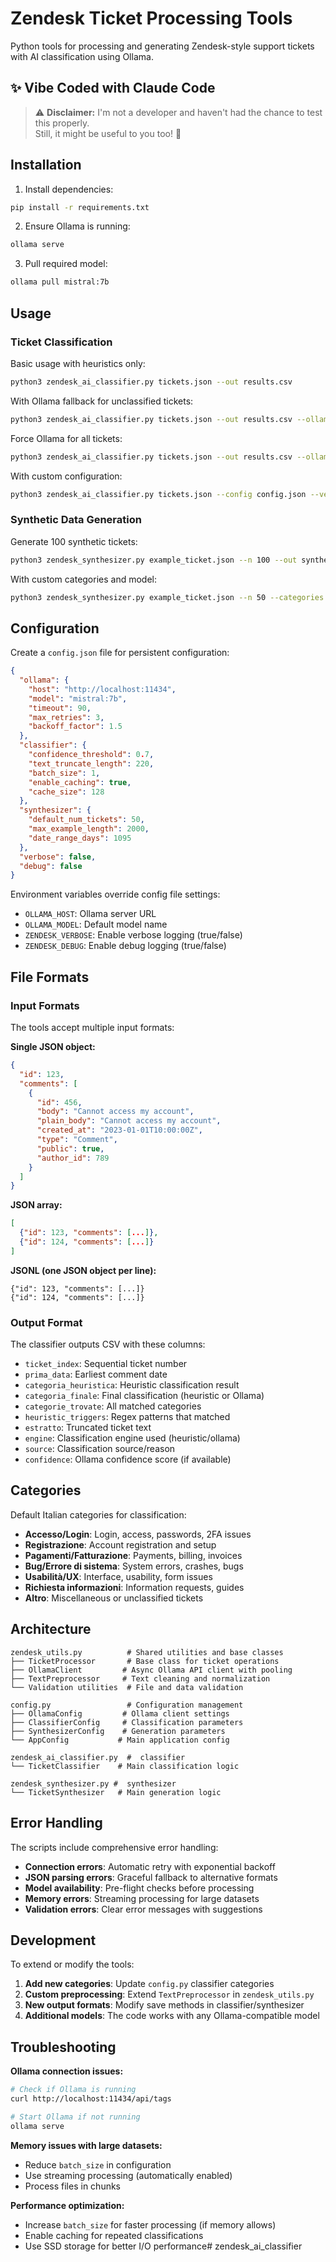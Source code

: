 # Zendesk Ticket Processing Tools

 Python tools for processing and generating Zendesk-style support tickets with AI classification using Ollama.

## ✨ Vibe Coded with Claude Code

> ⚠️ **Disclaimer:** I'm not a developer and haven't had the chance to test this properly.  
> Still, it might be useful to you too! 🙌

## Installation

1. Install dependencies:
```bash
pip install -r requirements.txt
```

2. Ensure Ollama is running:
```bash
ollama serve
```

3. Pull required model:
```bash
ollama pull mistral:7b
```

## Usage

### Ticket Classification

Basic usage with heuristics only:
```bash
python3 zendesk_ai_classifier.py tickets.json --out results.csv
```

With Ollama fallback for unclassified tickets:
```bash
python3 zendesk_ai_classifier.py tickets.json --out results.csv --ollama --model mistral:7b
```

Force Ollama for all tickets:
```bash
python3 zendesk_ai_classifier.py tickets.json --out results.csv --ollama-for-all --model mistral:7b
```

With custom configuration:
```bash
python3 zendesk_ai_classifier.py tickets.json --config config.json --verbose --batch-size 20
```

### Synthetic Data Generation

Generate 100 synthetic tickets:
```bash
python3 zendesk_synthesizer.py example_ticket.json --n 100 --out synthetic_tickets.json
```

With custom categories and model:
```bash
python3 zendesk_synthesizer.py example_ticket.json --n 50 --categories "Login,Billing,Bug" --model llama2:7b --verbose
```

## Configuration

Create a `config.json` file for persistent configuration:

```json
{
  "ollama": {
    "host": "http://localhost:11434",
    "model": "mistral:7b",
    "timeout": 90,
    "max_retries": 3,
    "backoff_factor": 1.5
  },
  "classifier": {
    "confidence_threshold": 0.7,
    "text_truncate_length": 220,
    "batch_size": 1,
    "enable_caching": true,
    "cache_size": 128
  },
  "synthesizer": {
    "default_num_tickets": 50,
    "max_example_length": 2000,
    "date_range_days": 1095
  },
  "verbose": false,
  "debug": false
}
```

Environment variables override config file settings:
- `OLLAMA_HOST`: Ollama server URL
- `OLLAMA_MODEL`: Default model name
- `ZENDESK_VERBOSE`: Enable verbose logging (true/false)
- `ZENDESK_DEBUG`: Enable debug logging (true/false)

## File Formats

### Input Formats
The tools accept multiple input formats:

**Single JSON object:**
```json
{
  "id": 123,
  "comments": [
    {
      "id": 456,
      "body": "Cannot access my account",
      "plain_body": "Cannot access my account", 
      "created_at": "2023-01-01T10:00:00Z",
      "type": "Comment",
      "public": true,
      "author_id": 789
    }
  ]
}
```

**JSON array:**
```json
[
  {"id": 123, "comments": [...]},
  {"id": 124, "comments": [...]}
]
```

**JSONL (one JSON object per line):**
```
{"id": 123, "comments": [...]}
{"id": 124, "comments": [...]}
```

### Output Format

The classifier outputs CSV with these columns:
- `ticket_index`: Sequential ticket number
- `prima_data`: Earliest comment date
- `categoria_heuristica`: Heuristic classification result
- `categoria_finale`: Final classification (heuristic or Ollama)
- `categorie_trovate`: All matched categories
- `heuristic_triggers`: Regex patterns that matched
- `estratto`: Truncated ticket text
- `engine`: Classification engine used (heuristic/ollama)
- `source`: Classification source/reason
- `confidence`: Ollama confidence score (if available)

## Categories

Default Italian categories for classification:
- **Accesso/Login**: Login, access, passwords, 2FA issues
- **Registrazione**: Account registration and setup
- **Pagamenti/Fatturazione**: Payments, billing, invoices
- **Bug/Errore di sistema**: System errors, crashes, bugs
- **Usabilità/UX**: Interface, usability, form issues
- **Richiesta informazioni**: Information requests, guides
- **Altro**: Miscellaneous or unclassified tickets

## Architecture

```
zendesk_utils.py          # Shared utilities and base classes
├── TicketProcessor       # Base class for ticket operations
├── OllamaClient         # Async Ollama API client with pooling
├── TextPreprocessor     # Text cleaning and normalization
└── Validation utilities  # File and data validation

config.py                 # Configuration management
├── OllamaConfig         # Ollama client settings
├── ClassifierConfig     # Classification parameters
├── SynthesizerConfig    # Generation parameters
└── AppConfig           # Main application config

zendesk_ai_classifier.py  #  classifier
└── TicketClassifier    # Main classification logic

zendesk_synthesizer.py #  synthesizer
└── TicketSynthesizer   # Main generation logic
```

## Error Handling

The scripts include comprehensive error handling:

- **Connection errors**: Automatic retry with exponential backoff
- **JSON parsing errors**: Graceful fallback to alternative formats
- **Model availability**: Pre-flight checks before processing
- **Memory errors**: Streaming processing for large datasets
- **Validation errors**: Clear error messages with suggestions

## Development

To extend or modify the tools:

1. **Add new categories**: Update `config.py` classifier categories
2. **Custom preprocessing**: Extend `TextPreprocessor` in `zendesk_utils.py`  
3. **New output formats**: Modify save methods in classifier/synthesizer
4. **Additional models**: The code works with any Ollama-compatible model

## Troubleshooting

**Ollama connection issues:**
```bash
# Check if Ollama is running
curl http://localhost:11434/api/tags

# Start Ollama if not running
ollama serve
```

**Memory issues with large datasets:**
- Reduce `batch_size` in configuration
- Use streaming processing (automatically enabled)
- Process files in chunks

**Performance optimization:**
- Increase `batch_size` for faster processing (if memory allows)
- Enable caching for repeated classifications
- Use SSD storage for better I/O performance# zendesk_ai_classifier
